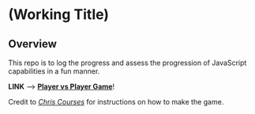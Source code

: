 # (Working Title)

## Overview
This repo is to log the progress and assess the progression of JavaScript capabilities in a fun manner.

**LINK** --> **[Player vs Player Game](1-v-1-Fighting-Game.andrewbois.repl.co)**!

Credit to *[Chris Courses](https://www.youtube.com/@ChrisCourses)* for instructions on how to make the game.
